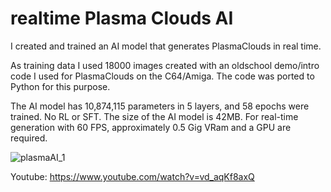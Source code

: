 # realtime Plasma Clouds AI
I created and trained an AI model that generates PlasmaClouds in real time.

As training data I used 18000 images created with an oldschool demo/intro code I used for PlasmaClouds on the C64/Amiga. 
The code was ported to Python for this purpose.

The AI ​​model has 10,874,115 parameters in 5 layers, and 58 epochs were trained. No RL or SFT.
The size of the AI ​​model is 42MB. 
For real-time generation with 60 FPS, approximately 0.5 Gig VRam and a GPU are required.

![plasmaAI_1](https://github.com/user-attachments/assets/9036d18c-01fe-4297-a8d8-c7d83a609348)

Youtube: https://www.youtube.com/watch?v=vd_aqKf8axQ
